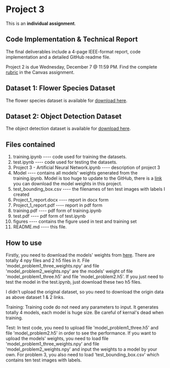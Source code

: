 # Project 3

This is an **individual assignment**.

## Code Implementation & Technical Report

The final deliverables include a 4-page IEEE-format report, code implementation and a detailed GitHub readme file.

Project 2 is due Wednesday, December 7 @ 11:59 PM. Find the complete [rubric](https://ufl.instructure.com/courses/459156/assignments/5426774) in the Canvas assignment.

## Dataset 1: Flower Species Dataset

The flower species dataset is available for [download here](https://ufl.instructure.com/courses/459156/files/folder/Project%203/Dataset%201%3A%20Flower%20Species%20Classification).

## Dataset 2: Object Detection Dataset

The object detection dataset is available for [download here](https://ufl.instructure.com/courses/459156/files/folder/Project%203/Dataset%202%3A%20Object%20Detection).

## Files contained

1. training.ipynb ---- code used for training the datasets.
2. test.ipynb ---- code used for testing the datasets.
3. Project 3 - Artificial Neural Network.ipynb ---- description of project 3
4. Model ---- contains all models' weights generated from the training.ipynb. Model is too huge to update to the GitHub, there is a [link](https://drive.google.com/drive/folders/1P7yjwXsRhQl_Cu4lYlMblfAm8Cj8dDPt?usp=share_link) you can download the model weights in this project.
5. test_bounding_box.csv ---- the filenames of ten test images with labels I created
6. Project_1_report.docx ---- report in docx form
7. Project_1_report.pdf ---- report in pdf form
8. training.pdf ---- pdf form of training.ipynb
9. test.pdf ---- pdf form of test.ipynb
10. figures ---- contains the figure used in test and training set
11. README.md ---- this file.

## How to use 

Firstly, you need to download the models' weights from [here](https://drive.google.com/drive/folders/1P7yjwXsRhQl_Cu4lYlMblfAm8Cj8dDPt?usp=share_link). There are totally 4 npy files and 2 h5 files in it. File 'model_problem1_three_weights.npy' and file 'model_problem2_weights.npy' are the models' weight  of file 'model_problem1_three.h5' and file 'model_problem2.h5'. If you just need to test the model in the test.ipynb, just download these two h5 files.

I didn't upload the original dataset, so you need to download the origin data as above dataset 1 & 2 links.

Training: Training code do not need any parameters to input. It generates totally 4 models, each model is huge size. Be careful of kernal's dead when training.

Test: In test code, you need to upload file 'model_problem1_three.h5' and file 'model_problem2.h5' in order to see the performance. If you want to upload the models' weights, you need to load file 'model_problem1_three_weights.npy' and file 'model_problem2_weights.npy' and input the weights to a model by your own. For problem 3, you also need to load 'test_bounding_box.csv' which contains ten test images with labels.